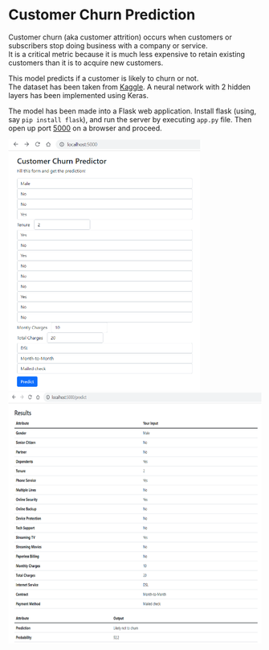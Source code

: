 # Customer Churn Prediction
Customer churn (aka customer attrition) occurs when customers or subscribers stop doing business with a company or service.<br>
It is a critical metric because it is much less expensive to retain existing customers than it is to acquire new customers.

This model predicts if a customer is likely to churn or not.<br>
The dataset has been taken from <a href="https://www.kaggle.com/blastchar/telco-customer-churn">Kaggle</a>.
A neural network with 2 hidden layers has been implemented using Keras.<br>

The model has been made into a Flask web application. Install flask (using, say <code>pip install flask</code>), and run the server by executing <code>app.py</code> file. Then open up port <a href="http://localhost:5000/">5000</a> on a browser and proceed.

<img src="./form.png" style="height:500px">
<img src="./result.png" style="height:500px">